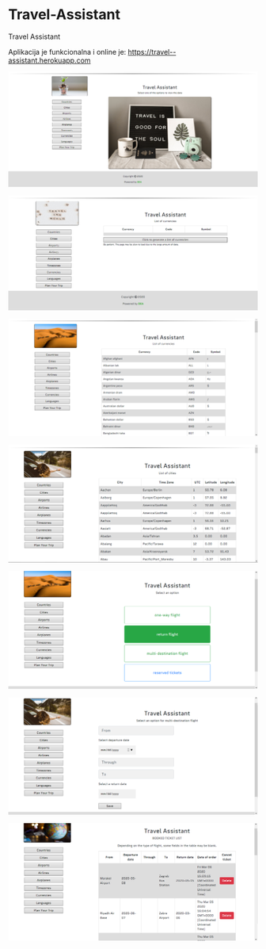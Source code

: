# Travel-Assistant
Travel Assistant

Aplikacija je funkcionalna i online je: https://travel--assistant.herokuapp.com

![alt text](https://github.com/suncica-negra/Travel-Assistant/blob/master/public/travel1.png)

![alt text](https://github.com/suncica-negra/Travel-Assistant/blob/master/public/travel2.png)

![alt text](https://github.com/suncica-negra/Travel-Assistant/blob/master/public/travel3.png)

![alt text](https://github.com/suncica-negra/Travel-Assistant/blob/master/public/travel4.png)

![alt text](https://github.com/suncica-negra/Travel-Assistant/blob/master/public/travel5.png)

![alt text](https://github.com/suncica-negra/Travel-Assistant/blob/master/public/travel6.png)

![alt text](https://github.com/suncica-negra/Travel-Assistant/blob/master/public/travel7.png)
